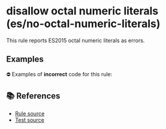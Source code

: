 # disallow octal numeric literals (es/no-octal-numeric-literals)

This rule reports ES2015 octal numeric literals as errors.

## Examples

⛔ Examples of **incorrect** code for this rule:

<eslint-playground type="bad" code="/*eslint es/no-octal-numeric-literals: error */
let a = 0o123
" />

## 📚 References

- [Rule source](https://github.com/mysticatea/eslint-plugin-es/blob/v1.4.0/lib/rules/no-octal-numeric-literals.js)
- [Test source](https://github.com/mysticatea/eslint-plugin-es/blob/v1.4.0/tests/lib/rules/no-octal-numeric-literals.js)
